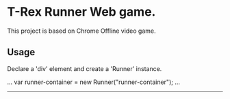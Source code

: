 # T-Rex Runner Web game.

This project is based on Chrome Offline video game.

## Usage

Declare a 'div' element and create a 'Runner' instance.

...
var runner-container = new Runner("runner-container");
...

---
